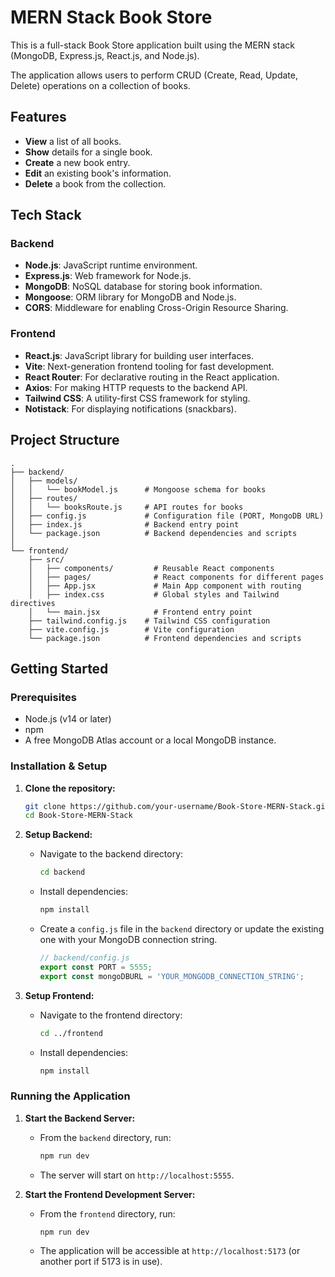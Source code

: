 # MERN Stack Book Store

This is a full-stack Book Store application built using the MERN stack (MongoDB, Express.js, React.js, and Node.js).

The application allows users to perform CRUD (Create, Read, Update, Delete) operations on a collection of books.

## Features

- **View** a list of all books.
- **Show** details for a single book.
- **Create** a new book entry.
- **Edit** an existing book's information.
- **Delete** a book from the collection.

## Tech Stack

### Backend
- **Node.js**: JavaScript runtime environment.
- **Express.js**: Web framework for Node.js.
- **MongoDB**: NoSQL database for storing book information.
- **Mongoose**: ORM library for MongoDB and Node.js.
- **CORS**: Middleware for enabling Cross-Origin Resource Sharing.

### Frontend
- **React.js**: JavaScript library for building user interfaces.
- **Vite**: Next-generation frontend tooling for fast development.
- **React Router**: For declarative routing in the React application.
- **Axios**: For making HTTP requests to the backend API.
- **Tailwind CSS**: A utility-first CSS framework for styling.
- **Notistack**: For displaying notifications (snackbars).

## Project Structure

```
.
├── backend/
│   ├── models/
│   │   └── bookModel.js      # Mongoose schema for books
│   ├── routes/
│   │   └── booksRoute.js     # API routes for books
│   ├── config.js             # Configuration file (PORT, MongoDB URL)
│   ├── index.js              # Backend entry point
│   └── package.json          # Backend dependencies and scripts
│
└── frontend/
    ├── src/
    │   ├── components/         # Reusable React components
    │   ├── pages/              # React components for different pages
    │   ├── App.jsx             # Main App component with routing
    │   ├── index.css           # Global styles and Tailwind directives
    │   └── main.jsx            # Frontend entry point
    ├── tailwind.config.js    # Tailwind CSS configuration
    ├── vite.config.js        # Vite configuration
    └── package.json          # Frontend dependencies and scripts
```

## Getting Started

### Prerequisites

- Node.js (v14 or later)
- npm
- A free MongoDB Atlas account or a local MongoDB instance.

### Installation & Setup

1.  **Clone the repository:**
    ```bash
    git clone https://github.com/your-username/Book-Store-MERN-Stack.git
    cd Book-Store-MERN-Stack
    ```

2.  **Setup Backend:**
    - Navigate to the backend directory:
      ```bash
      cd backend
      ```
    - Install dependencies:
      ```bash
      npm install
      ```
    - Create a `config.js` file in the `backend` directory or update the existing one with your MongoDB connection string.
      ```javascript
      // backend/config.js
      export const PORT = 5555;
      export const mongoDBURL = 'YOUR_MONGODB_CONNECTION_STRING';
      ```

3.  **Setup Frontend:**
    - Navigate to the frontend directory:
      ```bash
      cd ../frontend
      ```
    - Install dependencies:
      ```bash
      npm install
      ```

### Running the Application

1.  **Start the Backend Server:**
    - From the `backend` directory, run:
      ```bash
      npm run dev
      ```
    - The server will start on `http://localhost:5555`.

2.  **Start the Frontend Development Server:**
    - From the `frontend` directory, run:
      ```bash
      npm run dev
      ```
    - The application will be accessible at `http://localhost:5173` (or another port if 5173 is in use).
